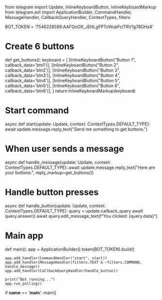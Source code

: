 from telegram import Update, InlineKeyboardButton, InlineKeyboardMarkup
from telegram.ext import ApplicationBuilder, CommandHandler, MessageHandler, CallbackQueryHandler, ContextTypes, filters

BOT_TOKEN = '7546228599:AAFQnOIf_JEHLgFPTcWubFclTRV1g78GHs4'

# Create 6 buttons
def get_buttons():
    keyboard = [
        [InlineKeyboardButton("Button 1", callback_data='btn1')],
        [InlineKeyboardButton("Button 2", callback_data='btn2')],
        [InlineKeyboardButton("Button 3", callback_data='btn3')],
        [InlineKeyboardButton("Button 4", callback_data='btn4')],
        [InlineKeyboardButton("Button 5", callback_data='btn5')],
        [InlineKeyboardButton("Button 6", callback_data='btn6')],
    ]
    return InlineKeyboardMarkup(keyboard)

# Start command
async def start(update: Update, context: ContextTypes.DEFAULT_TYPE):
    await update.message.reply_text("Send me something to get buttons.")

# When user sends a message
async def handle_message(update: Update, context: ContextTypes.DEFAULT_TYPE):
    await update.message.reply_text("Here are your buttons:", reply_markup=get_buttons())

# Handle button presses
async def handle_button(update: Update, context: ContextTypes.DEFAULT_TYPE):
    query = update.callback_query
    await query.answer()
    await query.edit_message_text(f"You clicked: {query.data}")

# Main app
def main():
    app = ApplicationBuilder().token(BOT_TOKEN).build()

    app.add_handler(CommandHandler("start", start))
    app.add_handler(MessageHandler(filters.TEXT & ~filters.COMMAND, handle_message))
    app.add_handler(CallbackQueryHandler(handle_button))

    print("Bot running...")
    app.run_polling()

if __name__ == '__main__':
    main()
